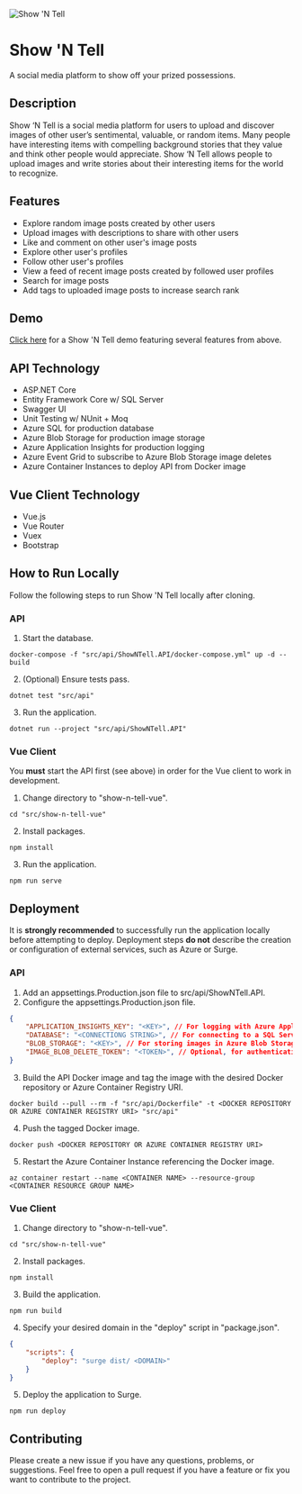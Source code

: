![Show 'N Tell](https://github.com/sdodson99/show-n-tell/workflows/Show%20'N%20Tell/badge.svg?branch=master&event=push)
# Show 'N Tell

A social media platform to show off your prized possessions.

## Description
Show ‘N Tell is a social media platform for users to upload and discover images of other user’s sentimental, valuable, or random items. Many people have interesting items with compelling background stories that they value and think other people would appreciate. Show ‘N Tell allows people to upload images and write stories about their interesting items for the world to recognize.

## Features
* Explore random image posts created by other users
* Upload images with descriptions to share with other users
* Like and comment on other user's image posts
* Explore other user's profiles 
* Follow other user's profiles
* View a feed of recent image posts created by followed user profiles
* Search for image posts
* Add tags to uploaded image posts to increase search rank

## Demo
[Click here](https://youtu.be/FHNkPVIfIvw) for a Show 'N Tell demo featuring several features from above.

## API Technology
* ASP.NET Core
* Entity Framework Core w/ SQL Server
* Swagger UI
* Unit Testing w/ NUnit + Moq
* Azure SQL for production database
* Azure Blob Storage for production image storage
* Azure Application Insights for production logging
* Azure Event Grid to subscribe to Azure Blob Storage image deletes
* Azure Container Instances to deploy API from Docker image

## Vue Client Technology
* Vue.js
* Vue Router
* Vuex
* Bootstrap

## How to Run Locally
Follow the following steps to run Show 'N Tell locally after cloning.

### API
1. Start the database.
```
docker-compose -f "src/api/ShowNTell.API/docker-compose.yml" up -d --build
```
2. (Optional) Ensure tests pass.
```
dotnet test "src/api"
```
3. Run the application.
```
dotnet run --project "src/api/ShowNTell.API"
```

### Vue Client
You **must** start the API first (see above) in order for the Vue client to work in development.
1. Change directory to "show-n-tell-vue".
```
cd "src/show-n-tell-vue"
```
2. Install packages.
```
npm install
```
3. Run the application.
```
npm run serve
```

## Deployment
It is **strongly recommended** to successfully run the application locally before attempting to deploy. Deployment steps
**do not** describe the creation or configuration of external services, such as Azure or Surge.

### API
1. Add an appsettings.Production.json file to src/api/ShowNTell.API.
2. Configure the appsettings.Production.json file.
```json
{
    "APPLICATION_INSIGHTS_KEY": "<KEY>", // For logging with Azure Application Insights.
    "DATABASE": "<CONNECTIONG STRING>", // For connecting to a SQL Server database with Entity Framework.
    "BLOB_STORAGE": "<KEY>", // For storing images in Azure Blob Storage.
    "IMAGE_BLOB_DELETE_TOKEN": "<TOKEN>", // Optional, for authenticating image delete events from Azure Blob Storage.
}
```
3. Build the API Docker image and tag the image with the desired Docker repository or Azure Container Registry URI.
```
docker build --pull --rm -f "src/api/Dockerfile" -t <DOCKER REPOSITORY OR AZURE CONTAINER REGISTRY URI> "src/api"
```
4. Push the tagged Docker image.
```
docker push <DOCKER REPOSITORY OR AZURE CONTAINER REGISTRY URI>
```
5. Restart the Azure Container Instance referencing the Docker image.
```
az container restart --name <CONTAINER NAME> --resource-group <CONTAINER RESOURCE GROUP NAME>
```

### Vue Client
1. Change directory to "show-n-tell-vue".
```
cd "src/show-n-tell-vue"
```
2. Install packages.
```
npm install
```
3. Build the application.
```
npm run build
```
4. Specify your desired domain in the "deploy" script in "package.json".
```json
{
    "scripts": {
        "deploy": "surge dist/ <DOMAIN>"
    }
}
```
5. Deploy the application to Surge.
```
npm run deploy
```

## Contributing
Please create a new issue if you have any questions, problems, or suggestions. Feel free to open a 
pull request if you have a feature or fix you want to contribute to the project.
